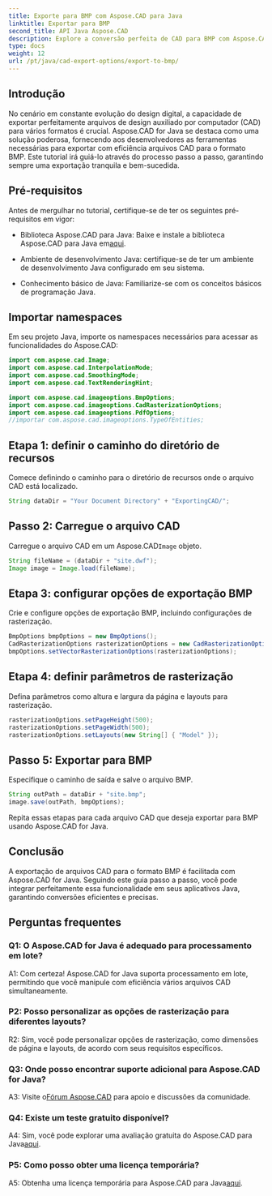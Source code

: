 ```yaml
---
title: Exporte para BMP com Aspose.CAD para Java
linktitle: Exportar para BMP
second_title: API Java Aspose.CAD
description: Explore a conversão perfeita de CAD para BMP com Aspose.CAD para Java. Siga nosso guia passo a passo para exportações eficientes e precisas.
type: docs
weight: 12
url: /pt/java/cad-export-options/export-to-bmp/
---
```

## Introdução

No cenário em constante evolução do design digital, a capacidade de exportar perfeitamente arquivos de design auxiliado por computador (CAD) para vários formatos é crucial. Aspose.CAD for Java se destaca como uma solução poderosa, fornecendo aos desenvolvedores as ferramentas necessárias para exportar com eficiência arquivos CAD para o formato BMP. Este tutorial irá guiá-lo através do processo passo a passo, garantindo sempre uma exportação tranquila e bem-sucedida.

## Pré-requisitos

Antes de mergulhar no tutorial, certifique-se de ter os seguintes pré-requisitos em vigor:

- Biblioteca Aspose.CAD para Java: Baixe e instale a biblioteca Aspose.CAD para Java em[aqui](https://releases.aspose.com/cad/java/).

- Ambiente de desenvolvimento Java: certifique-se de ter um ambiente de desenvolvimento Java configurado em seu sistema.

- Conhecimento básico de Java: Familiarize-se com os conceitos básicos de programação Java.

## Importar namespaces

Em seu projeto Java, importe os namespaces necessários para acessar as funcionalidades do Aspose.CAD:

```java
import com.aspose.cad.Image;
import com.aspose.cad.InterpolationMode;
import com.aspose.cad.SmoothingMode;
import com.aspose.cad.TextRenderingHint;

import com.aspose.cad.imageoptions.BmpOptions;
import com.aspose.cad.imageoptions.CadRasterizationOptions;
import com.aspose.cad.imageoptions.PdfOptions;
//importar com.aspose.cad.imageoptions.TypeOfEntities;
```

## Etapa 1: definir o caminho do diretório de recursos

Comece definindo o caminho para o diretório de recursos onde o arquivo CAD está localizado.

```java
String dataDir = "Your Document Directory" + "ExportingCAD/";
```

## Passo 2: Carregue o arquivo CAD

 Carregue o arquivo CAD em um Aspose.CAD`Image` objeto.

```java
String fileName = (dataDir + "site.dwf");
Image image = Image.load(fileName);
```

## Etapa 3: configurar opções de exportação BMP

Crie e configure opções de exportação BMP, incluindo configurações de rasterização.

```java
BmpOptions bmpOptions = new BmpOptions();
CadRasterizationOptions rasterizationOptions = new CadRasterizationOptions();
bmpOptions.setVectorRasterizationOptions(rasterizationOptions);
```

## Etapa 4: definir parâmetros de rasterização

Defina parâmetros como altura e largura da página e layouts para rasterização.

```java
rasterizationOptions.setPageHeight(500);
rasterizationOptions.setPageWidth(500);
rasterizationOptions.setLayouts(new String[] { "Model" });
```

## Passo 5: Exportar para BMP

Especifique o caminho de saída e salve o arquivo BMP.

```java
String outPath = dataDir + "site.bmp";
image.save(outPath, bmpOptions);
```

Repita essas etapas para cada arquivo CAD que deseja exportar para BMP usando Aspose.CAD for Java.

## Conclusão

A exportação de arquivos CAD para o formato BMP é facilitada com Aspose.CAD for Java. Seguindo este guia passo a passo, você pode integrar perfeitamente essa funcionalidade em seus aplicativos Java, garantindo conversões eficientes e precisas.

## Perguntas frequentes

### Q1: O Aspose.CAD for Java é adequado para processamento em lote?

A1: Com certeza! Aspose.CAD for Java suporta processamento em lote, permitindo que você manipule com eficiência vários arquivos CAD simultaneamente.

### P2: Posso personalizar as opções de rasterização para diferentes layouts?

R2: Sim, você pode personalizar opções de rasterização, como dimensões de página e layouts, de acordo com seus requisitos específicos.

### Q3: Onde posso encontrar suporte adicional para Aspose.CAD for Java?

 A3: Visite o[Fórum Aspose.CAD](https://forum.aspose.com/c/cad/19) para apoio e discussões da comunidade.

### Q4: Existe um teste gratuito disponível?

 A4: Sim, você pode explorar uma avaliação gratuita do Aspose.CAD para Java[aqui](https://releases.aspose.com/).

### P5: Como posso obter uma licença temporária?

 A5: Obtenha uma licença temporária para Aspose.CAD para Java[aqui](https://purchase.aspose.com/temporary-license/).